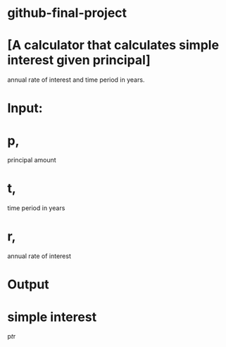 # github-final-project
# [A calculator that calculates simple interest given principal] 
annual rate of interest and time period in years.

# Input:
#   p, 
principal amount
#   t, 
time period in years
#   r, 
annual rate of interest
# Output
#  simple interest 
p*t*r
